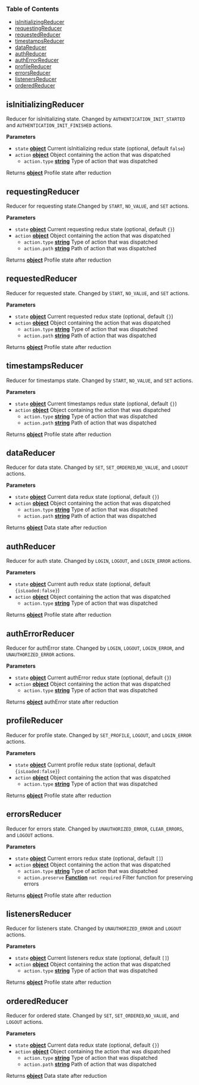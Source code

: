 <!-- Generated by documentation.js. Update this documentation by updating the source code. -->

### Table of Contents

-   [isInitializingReducer](#isinitializingreducer)
-   [requestingReducer](#requestingreducer)
-   [requestedReducer](#requestedreducer)
-   [timestampsReducer](#timestampsreducer)
-   [dataReducer](#datareducer)
-   [authReducer](#authreducer)
-   [authErrorReducer](#autherrorreducer)
-   [profileReducer](#profilereducer)
-   [errorsReducer](#errorsreducer)
-   [listenersReducer](#listenersreducer)
-   [orderedReducer](#orderedreducer)

## isInitializingReducer

Reducer for isInitializing state. Changed by `AUTHENTICATION_INIT_STARTED`
and `AUTHENTICATION_INIT_FINISHED` actions.

**Parameters**

-   `state` **[object](https://developer.mozilla.org/docs/Web/JavaScript/Reference/Global_Objects/Object)** Current isInitializing redux state (optional, default `false`)
-   `action` **[object](https://developer.mozilla.org/docs/Web/JavaScript/Reference/Global_Objects/Object)** Object containing the action that was dispatched
    -   `action.type` **[string](https://developer.mozilla.org/docs/Web/JavaScript/Reference/Global_Objects/String)** Type of action that was dispatched

Returns **[object](https://developer.mozilla.org/docs/Web/JavaScript/Reference/Global_Objects/Object)** Profile state after reduction

## requestingReducer

Reducer for requesting state.Changed by `START`, `NO_VALUE`, and `SET` actions.

**Parameters**

-   `state` **[object](https://developer.mozilla.org/docs/Web/JavaScript/Reference/Global_Objects/Object)** Current requesting redux state (optional, default `{}`)
-   `action` **[object](https://developer.mozilla.org/docs/Web/JavaScript/Reference/Global_Objects/Object)** Object containing the action that was dispatched
    -   `action.type` **[string](https://developer.mozilla.org/docs/Web/JavaScript/Reference/Global_Objects/String)** Type of action that was dispatched
    -   `action.path` **[string](https://developer.mozilla.org/docs/Web/JavaScript/Reference/Global_Objects/String)** Path of action that was dispatched

Returns **[object](https://developer.mozilla.org/docs/Web/JavaScript/Reference/Global_Objects/Object)** Profile state after reduction

## requestedReducer

Reducer for requested state. Changed by `START`, `NO_VALUE`, and `SET` actions.

**Parameters**

-   `state` **[object](https://developer.mozilla.org/docs/Web/JavaScript/Reference/Global_Objects/Object)** Current requested redux state (optional, default `{}`)
-   `action` **[object](https://developer.mozilla.org/docs/Web/JavaScript/Reference/Global_Objects/Object)** Object containing the action that was dispatched
    -   `action.type` **[string](https://developer.mozilla.org/docs/Web/JavaScript/Reference/Global_Objects/String)** Type of action that was dispatched
    -   `action.path` **[string](https://developer.mozilla.org/docs/Web/JavaScript/Reference/Global_Objects/String)** Path of action that was dispatched

Returns **[object](https://developer.mozilla.org/docs/Web/JavaScript/Reference/Global_Objects/Object)** Profile state after reduction

## timestampsReducer

Reducer for timestamps state. Changed by `START`, `NO_VALUE`, and `SET` actions.

**Parameters**

-   `state` **[object](https://developer.mozilla.org/docs/Web/JavaScript/Reference/Global_Objects/Object)** Current timestamps redux state (optional, default `{}`)
-   `action` **[object](https://developer.mozilla.org/docs/Web/JavaScript/Reference/Global_Objects/Object)** Object containing the action that was dispatched
    -   `action.type` **[string](https://developer.mozilla.org/docs/Web/JavaScript/Reference/Global_Objects/String)** Type of action that was dispatched
    -   `action.path` **[string](https://developer.mozilla.org/docs/Web/JavaScript/Reference/Global_Objects/String)** Path of action that was dispatched

Returns **[object](https://developer.mozilla.org/docs/Web/JavaScript/Reference/Global_Objects/Object)** Profile state after reduction

## dataReducer

Reducer for data state. Changed by `SET`, `SET_ORDERED`,`NO_VALUE`, and
`LOGOUT` actions.

**Parameters**

-   `state` **[object](https://developer.mozilla.org/docs/Web/JavaScript/Reference/Global_Objects/Object)** Current data redux state (optional, default `{}`)
-   `action` **[object](https://developer.mozilla.org/docs/Web/JavaScript/Reference/Global_Objects/Object)** Object containing the action that was dispatched
    -   `action.type` **[string](https://developer.mozilla.org/docs/Web/JavaScript/Reference/Global_Objects/String)** Type of action that was dispatched
    -   `action.path` **[string](https://developer.mozilla.org/docs/Web/JavaScript/Reference/Global_Objects/String)** Path of action that was dispatched

Returns **[object](https://developer.mozilla.org/docs/Web/JavaScript/Reference/Global_Objects/Object)** Data state after reduction

## authReducer

Reducer for auth state. Changed by `LOGIN`, `LOGOUT`, and `LOGIN_ERROR` actions.

**Parameters**

-   `state` **[object](https://developer.mozilla.org/docs/Web/JavaScript/Reference/Global_Objects/Object)** Current auth redux state (optional, default `{isLoaded:false}`)
-   `action` **[object](https://developer.mozilla.org/docs/Web/JavaScript/Reference/Global_Objects/Object)** Object containing the action that was dispatched
    -   `action.type` **[string](https://developer.mozilla.org/docs/Web/JavaScript/Reference/Global_Objects/String)** Type of action that was dispatched

Returns **[object](https://developer.mozilla.org/docs/Web/JavaScript/Reference/Global_Objects/Object)** Profile state after reduction

## authErrorReducer

Reducer for authError state. Changed by `LOGIN`, `LOGOUT`, `LOGIN_ERROR`, and
`UNAUTHORIZED_ERROR` actions.

**Parameters**

-   `state` **[object](https://developer.mozilla.org/docs/Web/JavaScript/Reference/Global_Objects/Object)** Current authError redux state (optional, default `{}`)
-   `action` **[object](https://developer.mozilla.org/docs/Web/JavaScript/Reference/Global_Objects/Object)** Object containing the action that was dispatched
    -   `action.type` **[string](https://developer.mozilla.org/docs/Web/JavaScript/Reference/Global_Objects/String)** Type of action that was dispatched

Returns **[object](https://developer.mozilla.org/docs/Web/JavaScript/Reference/Global_Objects/Object)** authError state after reduction

## profileReducer

Reducer for profile state. Changed by `SET_PROFILE`, `LOGOUT`, and
`LOGIN_ERROR` actions.

**Parameters**

-   `state` **[object](https://developer.mozilla.org/docs/Web/JavaScript/Reference/Global_Objects/Object)** Current profile redux state (optional, default `{isLoaded:false}`)
-   `action` **[object](https://developer.mozilla.org/docs/Web/JavaScript/Reference/Global_Objects/Object)** Object containing the action that was dispatched
    -   `action.type` **[string](https://developer.mozilla.org/docs/Web/JavaScript/Reference/Global_Objects/String)** Type of action that was dispatched

Returns **[object](https://developer.mozilla.org/docs/Web/JavaScript/Reference/Global_Objects/Object)** Profile state after reduction

## errorsReducer

Reducer for errors state. Changed by `UNAUTHORIZED_ERROR`, `CLEAR_ERRORS`,
and `LOGOUT` actions.

**Parameters**

-   `state` **[object](https://developer.mozilla.org/docs/Web/JavaScript/Reference/Global_Objects/Object)** Current errors redux state (optional, default `[]`)
-   `action` **[object](https://developer.mozilla.org/docs/Web/JavaScript/Reference/Global_Objects/Object)** Object containing the action that was dispatched
    -   `action.type` **[string](https://developer.mozilla.org/docs/Web/JavaScript/Reference/Global_Objects/String)** Type of action that was dispatched
    -   `action.preserve` **[Function](https://developer.mozilla.org/docs/Web/JavaScript/Reference/Statements/function)** `not required` Filter function for
        preserving errors

Returns **[object](https://developer.mozilla.org/docs/Web/JavaScript/Reference/Global_Objects/Object)** Profile state after reduction

## listenersReducer

Reducer for listeners state. Changed by `UNAUTHORIZED_ERROR`
and `LOGOUT` actions.

**Parameters**

-   `state` **[object](https://developer.mozilla.org/docs/Web/JavaScript/Reference/Global_Objects/Object)** Current listeners redux state (optional, default `[]`)
-   `action` **[object](https://developer.mozilla.org/docs/Web/JavaScript/Reference/Global_Objects/Object)** Object containing the action that was dispatched
    -   `action.type` **[string](https://developer.mozilla.org/docs/Web/JavaScript/Reference/Global_Objects/String)** Type of action that was dispatched

Returns **[object](https://developer.mozilla.org/docs/Web/JavaScript/Reference/Global_Objects/Object)** Profile state after reduction

## orderedReducer

Reducer for ordered state. Changed by `SET`, `SET_ORDERED`,`NO_VALUE`, and
`LOGOUT` actions.

**Parameters**

-   `state` **[object](https://developer.mozilla.org/docs/Web/JavaScript/Reference/Global_Objects/Object)** Current data redux state (optional, default `{}`)
-   `action` **[object](https://developer.mozilla.org/docs/Web/JavaScript/Reference/Global_Objects/Object)** Object containing the action that was dispatched
    -   `action.type` **[string](https://developer.mozilla.org/docs/Web/JavaScript/Reference/Global_Objects/String)** Type of action that was dispatched
    -   `action.path` **[string](https://developer.mozilla.org/docs/Web/JavaScript/Reference/Global_Objects/String)** Path of action that was dispatched

Returns **[object](https://developer.mozilla.org/docs/Web/JavaScript/Reference/Global_Objects/Object)** Data state after reduction
